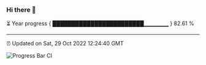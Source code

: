 ### Hi there 👋

⏳ Year progress { ████████████████████████▁▁▁▁▁▁ } 82.61 %

---

⏰ Updated on Sat, 29 Oct 2022 12:24:40 GMT

![Progress Bar CI](https://github.com/liununu/liununu/workflows/Progress%20Bar%20CI/badge.svg)

